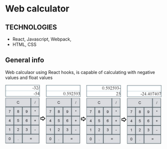 # Web calculator
## TECHNOLOGIES
* React, Javascript, Webpack, 
* HTML, CSS

## General info
Web calculaor using React hooks, is capable of calculating with negative values and float values

![Working calculator](./src/calc.jpg)

